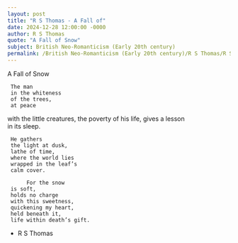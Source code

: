```yaml
---
layout: post
title: "R S Thomas - A Fall of"
date: 2024-12-28 12:00:00 -0000
author: R S Thomas
quote: "A Fall of Snow"
subject: British Neo-Romanticism (Early 20th century)
permalink: /British Neo-Romanticism (Early 20th century)/R S Thomas/R S Thomas - A Fall of
---
```


A Fall of Snow

     The man 
     in the whiteness 
     of the trees,
     at peace 
with the little creatures, 
     the poverty of his life, 
     gives a lesson  
     in its sleep.  

     He gathers  
     the light at dusk, 
     lathe of time,  
     where the world lies 
     wrapped in the leaf’s 
     calm cover.

          For the snow  
     is soft, 
     holds no charge
     with this sweetness,  
     quickening my heart, 
     held beneath it,  
     life within death’s gift.

- R S Thomas
